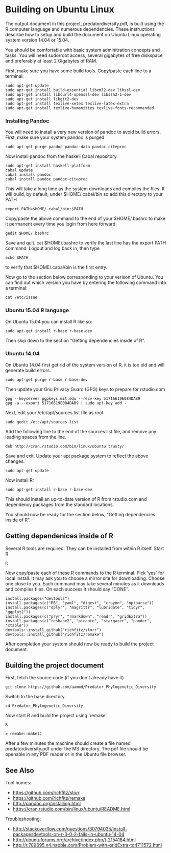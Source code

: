 # Building on Ubuntu Linux

The output document in this project, predatordiversity.pdf, is built 
using the R computer language and numerous dependencies. These 
instructions describe how to setup and build the document on Ubuntu 
Linux operating system version 14.04 or 15.04.

You should be comfortable with basic system adminitration concepts and 
tasks. You will need sudo/root access, several gigabytes of free diskspace 
and preferably at least 2 Gigabytes of RAM.

First, make sure you have some build tools. Copy/paste each line to a terminal:

    sudo apt-get update
    sudo apt-get install build-essential libxml2-dev libssl-dev
    sudo apt-get install libcurl4-openssl-dev libssh2-1-dev
    sudo apt-get install libgit2-dev
    sudo apt-get install texlive-xetex texlive-latex-extra
    sudo apt-get install texlive-humanities texlive-fonts-recommended

### Installing Pandoc 

You will need to install a very new version of pandoc to avoid build errors.
First, make sure your system pandoc is purged

    sudo apt-get purge pandoc pandoc-data pandoc-citeproc

Now install pandoc from the haskell Cabal repository.

    sudo apt-get install haskell-platform
    cabal update
    cabal install pandoc
    cabal install pandoc pandoc-citeproc

This will take a long time as the system downloads and compiles the files. 
It will build, by default, under $HOME/.cabal/bin so add this directory
to your PATH

    export PATH=$HOME/.cabal/bin:$PATH

Copy/paste the above command to the end of your $HOME/.bashrc to make it 
permanent every time you login from here forward.

    gedit $HOME/.bashrc

Save and quit. cat $HOME/.bashrc to verify the last line has the export PATH
command. Logout and log back in, then type

    echo $PATH

to verify that $HOME/.cabal/bin is the first entry.

Now go to the section below corresponding to your verison of Ubuntu. You 
can find out which version you have by entering the following command 
into a terminal:

    cat /etc/issue

### Ubuntu 15.04 R language

On Ubuntu 15.04 you can install R like so:

    sudo apt-get install r-base r-base-dev

Then skip down to the section "Getting dependencies inside of R".

### Ubuntu 14.04 

On Ubuntu 14.04 first get rid of the system version of R, it is too old 
and will generate build errors.

    sudo apt-get purge r-base r-base-dev

Then update your Gnu Privacy Guard (GPG) keys to prepare for rstudio.com

    gpg --keyserver pgpkeys.mit.edu --recv-key 51716619E084DAB9
    gpg -a --export 51716619E084DAB9 | sudo apt-key add -

Next, edit your /etc/apt/sources.list file as root

    sudo gedit /etc/apt/sources.list

Add the following line to the end of the sources.list file, and remove any
leading spaces from the line.

    deb http://cran.rstudio.com/bin/linux/ubuntu trusty/

Save and exit. Update your apt package system to reflect the above changes.

    sudo apt-get update

Now install R:

    sudo apt-get install r-base r-base-dev

This should install an up-to-date version of R from rstudio.com and 
dependency packages from the standard locations.

You should now be ready for the section below, "Getting dependencies 
inside of R".

## Getting dependenices inside of R 

Several R tools are required. They can be installed from within R 
itself. Start R

    R

Now copy/paste each of these R commands to the R terminal. Pick 'yes' 
for local install. It may ask you to choose a mirror site for 
downloading. Choose one close to you. Each command may take several 
minutes as it downloads and compiles files. On each success it should say 
"DONE".

    install.packages("devtools")
    install.packages(c("R6", "yaml", "digest", "crayon", "optparse"))
    install.packages(c("dplyr", "magrittr", "lubridate", "tidyr", "ggplot2"))
    install.packages(c("pryr", "rmarkdown", "readr", "gridExtra"))
    install.packages(c("reshape2", "picante", "stargazer", "pander", "xtable"))
    devtools::install_github("richfitz/storr")
    devtools::install_github("richfitz/remake")

After completion your system should now be ready to build the project 
document.

## Building the project document

First, fetch the source code (if you don't already have it)

    git clone https://github.com/aammd/Predator_Phylogenetic_Diversity

Switch to the base directory

    cd Predator_Phylogenetic_Diversity

Now start R and build the project using 'remake'
    
    R

    > remake::make()

After a few minutes the machine should create a file named 
predatordiversity.pdf under the MS directory. The pdf file should be
openable in any PDF reader or in the Ubuntu file browser.

## See Also

Tool homes:

* https://github.com/richfitz/storr
* https://github.com/richfitz/remake
* http://pandoc.org/installing.html
* https://cran.rstudio.com/bin/linux/ubuntu/README.html

Troubleshooting:

* http://stackoverflow.com/questions/30794035/install-packagesdevtools-on-r-3-0-2-fails-in-ubuntu-14-04
* http://ubuntuforums.org/archive/index.php/t-2154184.html
* http://r.789695.n4.nabble.com/Problem-with-gridExtra-td4711572.html


